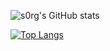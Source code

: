 ![s0rg's GitHub stats](https://github-readme-stats.vercel.app/api?username=s0rg&theme=gruvbox&show_icons=true)

[![Top Langs](https://github-readme-stats.vercel.app/api/top-langs/?username=s0rg&layout=compact&theme=gruvbox&hide=Makefile)](https://github.com/s0rg/github-readme-stats)

<!--
**s0rg/s0rg** is a ✨ _special_ ✨ repository because its `README.md` (this file) appears on your GitHub profile.

Here are some ideas to get you started:

- 🔭 I’m currently working on ...
- 🌱 I’m currently learning ...
- 👯 I’m looking to collaborate on ...
- 🤔 I’m looking for help with ...
- 💬 Ask me about ...
- 📫 How to reach me: ...
- 😄 Pronouns: ...
- ⚡ Fun fact: ...
-->

